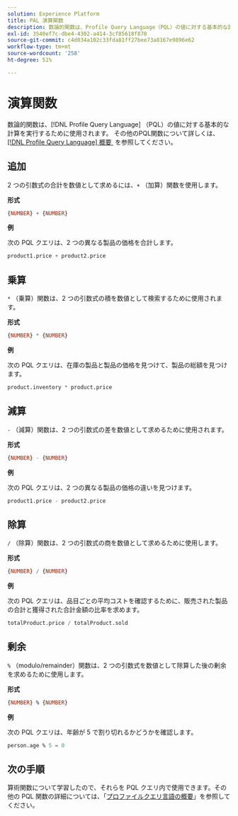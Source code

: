 ```yaml
---
solution: Experience Platform
title: PAL 演算関数
description: 数論的関数は、Profile Query Language（PQL）の値に対する基本的な計算を実行するために使用されます。
exl-id: 3540ef7c-dbe4-4302-a414-3cf85618f870
source-git-commit: c4d034a102c33fda81ff27bee73a8167e9896e62
workflow-type: tm+mt
source-wordcount: '258'
ht-degree: 51%

---
```


# 演算関数

数論的関数は、[!DNL Profile Query Language] （PQL）の値に対する基本的な計算を実行するために使用されます。 その他のPQL関数について詳しくは、[[!DNL Profile Query Language]  概要 &#x200B;](./overview.md) を参照してください。

## 追加

2 つの引数式の合計を数値として求めるには、`+` （加算）関数を使用します。

**形式**

```sql
{NUMBER} + {NUMBER}
```

**例**

次の PQL クエリは、2 つの異なる製品の価格を合計します。

```sql
product1.price + product2.price
```

## 乗算

`*` （乗算）関数は、2 つの引数式の積を数値として検索するために使用されます。

**形式**

```sql
{NUMBER} * {NUMBER}
```

**例**

次の PQL クエリは、在庫の製品と製品の価格を見つけて、製品の総額を見つけます。

```sql
product.inventory * product.price
```

## 減算

`-` （減算）関数は、2 つの引数式の差を数値として求めるために使用されます。

**形式**

```sql
{NUMBER} - {NUMBER}
```

**例**

次の PQL クエリは、2 つの異なる製品の価格の違いを見つけます。

```sql
product1.price - product2.price
```

## 除算

`/` （除算）関数は、2 つの引数式の商を数値として求めるために使用します。

**形式**

```sql
{NUMBER} / {NUMBER}
```

**例**

次の PQL クエリは、品目ごとの平均コストを確認するために、販売された製品の合計と獲得された合計金額の比率を求めます。

```sql
totalProduct.price / totalProduct.sold
```

## 剰余

`%` （modulo/remainder）関数は、2 つの引数式を数値として除算した後の剰余を求めるために使用します。

**形式**

```sql
{NUMBER} % {NUMBER}
```

**例**

次の PQL クエリは、年齢が 5 で割り切れるかどうかを確認します。

```sql
person.age % 5 = 0
```

## 次の手順

算術関数について学習したので、それらを PQL クエリ内で使用できます。その他の PQL 関数の詳細については、「[プロファイルクエリ言語の概要](./overview.md)」を参照してください。
